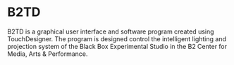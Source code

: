 # B2TD
B2TD is a graphical user interface and software program created using TouchDesigner. The program is designed control the intelligent lighting and projection system of the Black Box Experimental Studio in the B2 Center for Media, Arts &amp; Performance.

